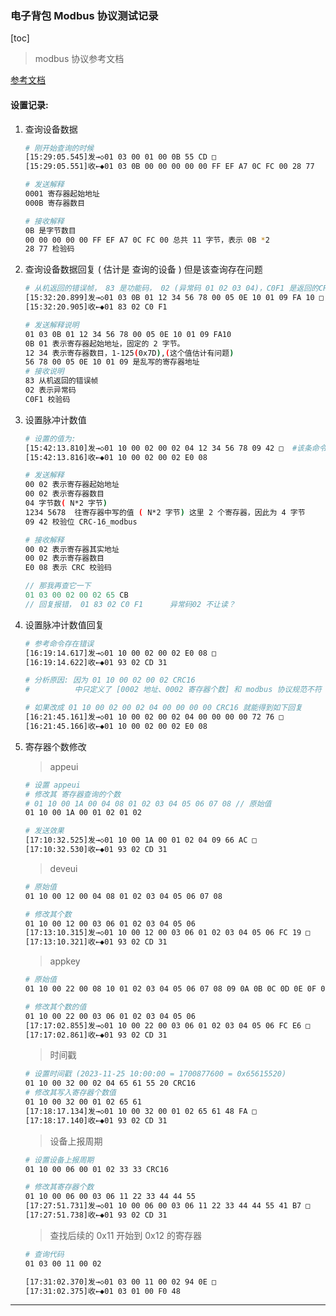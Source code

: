### 电子背包 Modbus 协议测试记录

[toc]

> modbus 协议参考文档

[参考文档](https://blog.csdn.net/qq_21805743/article/details/120560226)

#### 设置记录:

1. 查询设备数据

   ```bash
   # 刚开始查询的时候
   [15:29:05.545]发→◇01 03 00 01 00 0B 55 CD □
   [15:29:05.551]收←◆01 03 0B 00 00 00 00 00 FF EF A7 0C FC 00 28 77 
   
   # 发送解释
   0001 寄存器起始地址
   000B 寄存器数目
   
   # 接收解释
   0B 是字节数目
   00 00 00 00 00 FF EF A7 0C FC 00 总共 11 字节，表示 0B *2 
   28 77 检验码
   ```

2. 查询设备数据回复 ( 估计是 查询的设备 ) 但是该查询存在问题

   ```bash
   # 从机返回的错误帧， 83 是功能码， 02 (异常码 01 02 03 04)，C0F1 是返回的CRC16Modbus 校验
   [15:32:20.899]发→◇01 03 0B 01 12 34 56 78 00 05 0E 10 01 09 FA 10 □
   [15:32:20.905]收←◆01 83 02 C0 F1
   ```

   ```bash
   # 发送解释说明
   01 03 0B 01 12 34 56 78 00 05 0E 10 01 09 FA10
   0B 01 表示寄存器起始地址，固定的 2 字节。
   12 34 表示寄存器数目，1-125(0x7D),(这个值估计有问题)
   56 78 00 05 0E 10 01 09 是乱写的寄存器地址
   # 接收说明
   83 从机返回的错误帧
   02 表示异常码
   C0F1 校验码
   ```



3. 设置脉冲计数值

   ```bash
   # 设置的值为: 
   [15:42:13.810]发→◇01 10 00 02 00 02 04 12 34 56 78 09 42 □  #该条命令可重新读
   [15:42:13.816]收←◆01 10 00 02 00 02 E0 08 
   
   # 发送解释 
   00 02 表示寄存器起始地址
   00 02 表示寄存器数目
   04 字节数( N*2 字节)
   1234 5678  往寄存器中写的值 ( N*2 字节) 这里 2 个寄存器，因此为 4 字节
   09 42 校验位 CRC-16_modbus
   
   # 接收解释
   00 02 表示寄存器其实地址
   00 02 表示寄存器数目
   E0 08 表示 CRC 校验码
   ```

   ```c
   // 那我再查它一下
   01 03 00 02 00 02 65 CB
   // 回复报错， 01 83 02 C0 F1 		异常码02 不让读？
   ```

4. 设置脉冲计数值回复

   ```bash
   # 参考命令存在错误
   [16:19:14.617]发→◇01 10 00 02 00 02 E0 08 □
   [16:19:14.622]收←◆01 93 02 CD 31 
   
   # 分析原因: 因为 01 10 00 02 00 02 CRC16 
   #		  中只定义了 [0002 地址、0002 寄存器个数] 和 modbus 协议规范不符
   
   # 如果改成 01 10 00 02 00 02 04 00 00 00 00 CRC16 就能得到如下回复
   [16:21:45.161]发→◇01 10 00 02 00 02 04 00 00 00 00 72 76 □
   [16:21:45.166]收←◆01 10 00 02 00 02 E0 08 
   
   ```



5. 寄存器个数修改

   > appeui

   ```bash
   # 设置 appeui
   # 修改其 寄存器查询的个数
   # 01 10 00 1A 00 04 08 01 02 03 04 05 06 07 08 // 原始值
   01 10 00 1A 00 01 02 01 02 
   
   ```

   ```bash
   # 发送效果
   [17:10:32.525]发→◇01 10 00 1A 00 01 02 04 09 66 AC □
   [17:10:32.530]收←◆01 93 02 CD 31 
   ```

   > deveui

   ```bash
   # 原始值
   01 10 00 12 00 04 08 01 02 03 04 05 06 07 08
   
   # 修改其个数
   01 10 00 12 00 03 06 01 02 03 04 05 06  
   [17:13:10.315]发→◇01 10 00 12 00 03 06 01 02 03 04 05 06 FC 19 □
   [17:13:10.321]收←◆01 93 02 CD 31 
   ```

   > appkey

   ```bash
   # 原始值
   01 10 00 22 00 08 10 01 02 03 04 05 06 07 08 09 0A 0B 0C 0D 0E 0F 01 CRC16
   
   # 修改其个数的值 
   01 10 00 22 00 03 06 01 02 03 04 05 06
   [17:17:02.855]发→◇01 10 00 22 00 03 06 01 02 03 04 05 06 FC E6 □
   [17:17:02.861]收←◆01 93 02 CD 31 
   ```

   > 时间戳

   ```bash
   # 设置时间戳 (2023-11-25 10:00:00 = 1700877600 = 0x65615520)
   01 10 00 32 00 02 04 65 61 55 20 CRC16
   # 修改其写入寄存器个数值
   01 10 00 32 00 01 02 65 61 
   [17:18:17.134]发→◇01 10 00 32 00 01 02 65 61 48 FA □
   [17:18:17.140]收←◆01 93 02 CD 31 
   ```

   > 设备上报周期

   ```bash
   # 设置设备上报周期
   01 10 00 06 00 01 02 33 33 CRC16
   
   # 修改其寄存器个数
   01 10 00 06 00 03 06 11 22 33 44 44 55
   [17:27:51.731]发→◇01 10 00 06 00 03 06 11 22 33 44 44 55 41 B7 □
   [17:27:51.738]收←◆01 93 02 CD 31 
   ```

   

   > 查找后续的 0x11 开始到 0x12 的寄存器

   ```bash
   # 查询代码
   01 03 00 11 00 02
   
   [17:31:02.370]发→◇01 03 00 11 00 02 94 0E □
   [17:31:02.375]收←◆01 03 01 00 F0 48 
   ```

   

---









